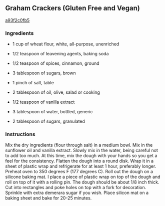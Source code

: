 ## Graham Crackers (Gluten Free and Vegan)

[a93f2c0fb5](http://tastykitchen.com/recipes/desserts/graham-crackers-gluten-free-and-vegan/)

### Ingredients

 - 1 cup of wheat flour, white, all-purpose, unenriched

 - 1/2 teaspoon of leavening agents, baking soda

 - 1/2 teaspoon of spices, cinnamon, ground

 - 3 tablespoon of sugars, brown

 - 1 pinch of salt, table

 - 2 tablespoon of oil, olive, salad or cooking

 - 1/2 teaspoon of vanilla extract

 - 3 tablespoon of water, bottled, generic

 - 2 tablespoon of sugars, granulated

### Instructions

Mix the dry ingredients (flour through salt) in a medium bowl. Mix in the sunflower oil and vanilla extract. Slowly mix in the water, being careful not to add too much. At this time, mix the dough with your hands so you get a feel for the consistency. Flatten the dough into a round disk. Wrap it in a sheet of plastic wrap and refrigerate for at least 1 hour, preferably longer. Preheat oven to 350 degrees F (177 degrees C). Roll out the dough on a silicone baking mat. I place a piece of plastic wrap on top of the dough and roll on top of it with a rolling pin. The dough should be about 1/8 inch thick. Cut into rectangles and poke holes on top with a fork for decoration. Sprinkle with extra demerara sugar if you wish. Place silicon mat on a baking sheet and bake for 20-25 minutes.